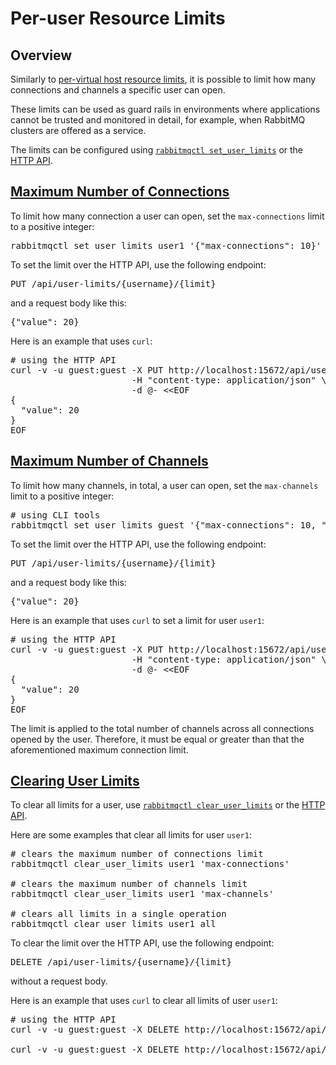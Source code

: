 <!--
Copyright (c) 2007-2023 VMware, Inc. or its affiliates.

All rights reserved. This program and the accompanying materials
are made available under the terms of the under the Apache License,
Version 2.0 (the "License”); you may not use this file except in compliance
with the License. You may obtain a copy of the License at

https://www.apache.org/licenses/LICENSE-2.0

Unless required by applicable law or agreed to in writing, software
distributed under the License is distributed on an "AS IS" BASIS,
WITHOUT WARRANTIES OR CONDITIONS OF ANY KIND, either express or implied.
See the License for the specific language governing permissions and
limitations under the License.
-->

# Per-user Resource Limits

## Overview

Similarly to [per-virtual host resource limits](./vhosts.html#limits), it is possible to limit
how many connections and channels a specific user can open.

These limits can be used as guard rails in environments where applications
cannot be trusted and monitored in detail, for example, when RabbitMQ clusters
are offered as a service.

The limits can be configured using [`rabbitmqctl set_user_limits`](./cli.html) or the [HTTP API](./management.html#http-api).

## <a id="connections" class="anchor" href="#connections">Maximum Number of Connections</a>

To limit how many connection a user can open, set the `max-connections` limit to
a positive integer:

<pre class="lang-bash">
rabbitmqctl set_user_limits user1 '{"max-connections": 10}'
</pre>

To set the limit over the HTTP API, use the following endpoint:

<pre class="lang-ini">
PUT /api/user-limits/{username}/{limit}
</pre>

and a request body like this:

<pre class="lang-javascript">
{"value": 20}
</pre>

Here is an example that uses `curl`:

<pre class="lang-bash">
# using the HTTP API
curl -v -u guest:guest -X PUT http://localhost:15672/api/user-limits/user1/max-connections \
                       -H "content-type: application/json" \
                       -d @- &lt;&lt;EOF
{
  "value": 20
}
EOF
</pre>

## <a id="channels" class="anchor" href="#channels">Maximum Number of Channels</a>

To limit how many channels, in total, a user can open, set the `max-channels` limit to
a positive integer:

<pre class="lang-bash">
# using CLI tools
rabbitmqctl set_user_limits guest '{"max-connections": 10, "max-channels": 20}'
</pre>

To set the limit over the HTTP API, use the following endpoint:

<pre class="lang-ini">
PUT /api/user-limits/{username}/{limit}
</pre>

and a request body like this:

<pre class="lang-javascript">
{"value": 20}
</pre>

Here is an example that uses `curl` to set a limit for user `user1`:

<pre class="lang-bash">
# using the HTTP API
curl -v -u guest:guest -X PUT http://localhost:15672/api/user-limits/user1/max-channels \
                       -H "content-type: application/json" \
                       -d @- &lt;&lt;EOF
{
  "value": 20
}
EOF
</pre>

The limit is applied to the total number of channels across all connections opened
by the user. Therefore, it must be equal or greater than that the aforementioned maximum
connection limit.

## <a id="clearing" class="anchor" href="#clearing">Clearing User Limits</a>

To clear all limits for a user, use [`rabbitmqctl clear_user_limits`](./cli.html) or the [HTTP API](./management.html#http-api).

Here are some examples that clear all limits for user `user1`:

<pre class="lang-bash">
# clears the maximum number of connections limit
rabbitmqctl clear_user_limits user1 'max-connections'

# clears the maximum number of channels limit
rabbitmqctl clear_user_limits user1 'max-channels'

# clears all limits in a single operation
rabbitmqctl clear_user_limits user1 all
</pre>

To clear the limit over the HTTP API, use the following endpoint:

<pre class="lang-ini">
DELETE /api/user-limits/{username}/{limit}
</pre>

without a request body.

Here is an example that uses `curl` to clear all limits of user `user1`:

<pre class="lang-bash">
# using the HTTP API
curl -v -u guest:guest -X DELETE http://localhost:15672/api/user-limits/user1/max-channels

curl -v -u guest:guest -X DELETE http://localhost:15672/api/user-limits/user1/max-connections
</pre>